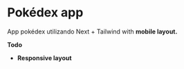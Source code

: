 # Pokédex app

App pokédex utilizando Next + Tailwind with <strong>mobile layout<strong/>.

Todo
- Responsive layout

